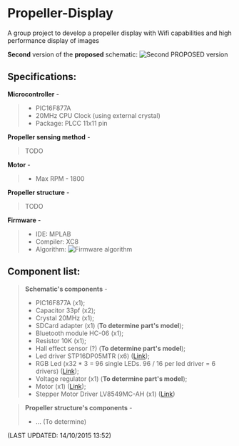 # Propeller-Display
A group project to develop a propeller display with Wifi capabilities and high performance display of images

**Second** version of the **proposed** schematic:
![Second PROPOSED version](http://oi59.tinypic.com/55fc00.jpg)

Specifications:
---------------
**Microcontroller** - 
> - PIC16F877A
> - 20MHz CPU Clock (using external crystal)
> - Package: PLCC 11x11 pin

**Propeller sensing method** -
> TODO

**Motor** - 
> - Max RPM - 1800

**Propeller structure** - 
> TODO

**Firmware** -
> - IDE: MPLAB
> -  Compiler: XC8
> - Algorithm:
	![Firmware algorithm](http://i.imgur.com/M1VnChr.png)
	

Component list:
---------------

> **Schematic's components** -
> - PIC16F877A (x1);
> - Capacitor 33pf (x2); 
> - Crystal 20MHz (x1);
> - SDCard adapter (x1) (**To determine part's model**);
> - Bluetooth module HC-06 (x1);
> - Resistor 10K (x1);
> - Hall effect sensor (?) (**To determine part's model**);
> - Led driver STP16DP05MTR (x6)  ([Link](http://uk.rs-online.com/web/p/led-display-drivers/6864838/?searchTerm=STP16DP05MTR&relevancy-data=636F3D3226696E3D4931384E4B6E6F776E41734D504E266C753D656E266D6D3D6D61746368616C6C7061727469616C26706D3D5E5B5C707B4C7D5C707B4E647D2D2C2F255C2E5D2B2426706F3D313326736E3D592673743D4D414E5F504152545F4E554D4245522677633D424F5448267573743D5354503136445030354D545226));
> - RGB Led (x32 * 3 = 96 single LEDs. 96 / 16 per led driver = 6 drivers) ([Link](http://uk.rs-online.com/web/p/visible-leds/8305079/));
> - Voltage regulator (x1) (**To determine part's model**);
> - Motor (x1) ([Link](http://www.moonsindustries.com/Products/Steppermotor/RotarySteppermotor/Hybrid_Stepper_motor/Standard_HB_Stepper_motor/HB2P_14HY/));
> - Stepper Motor Driver LV8549MC-AH (x1) ([Link](http://uk.rs-online.com/web/p/motor-driver-ics/7693949/?searchTerm=LV8549MC-AH&relevancy-data=636F3D3226696E3D4931384E4B6E6F776E41734D504E266C753D656E266D6D3D6D61746368616C6C7061727469616C26706D3D5E5B5C707B4C7D5C707B4E647D2D2C2F255C2E5D2B2426706F3D313326736E3D592673743D4D414E5F504152545F4E554D4245522677633D424F5448267573743D4C56383534394D432D414826))

> **Propeller structure's components** -
> - ... (To determine)

(LAST UPDATED: 14/10/2015 13:52)